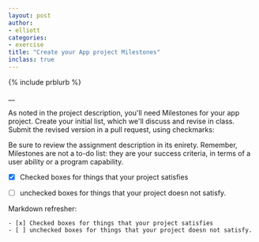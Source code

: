 ```yaml
---
layout: post
author:
- elliott
categories:
- exercise
title: "Create your App project Milestones"
inclass: true
---
```


{% include prblurb %}

__

As noted in the project description, you'll need Milestones for your app project.  Create your initial list, which we'll discuss and revise in class.  Submit the revised version in a pull request, using checkmarks:

Be sure to review the assignment description in its enirety.  Remember, Milestones are not a to-do list: they are your success criteria, in terms of a user ability or a program capability.

- [x] Checked boxes for things that your project satisfies
- [ ] unchecked boxes for things that your project doesn not satisfy.


Markdown refresher:

```
- [x] Checked boxes for things that your project satisfies
- [ ] unchecked boxes for things that your project doesn not satisfy.
```